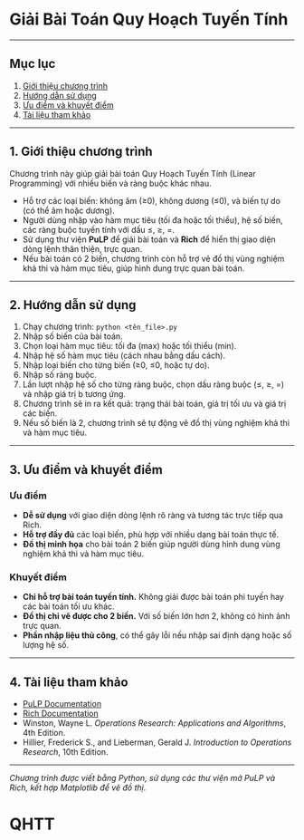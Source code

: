 # Giải Bài Toán Quy Hoạch Tuyến Tính

---

## Mục lục

1. [Giới thiệu chương trình](#1-giới-thiệu-chương-trình)  
2. [Hướng dẫn sử dụng](#2-hướng-dẫn-sử-dụng)  
3. [Ưu điểm và khuyết điểm](#3-ưu-điểm-và-khuyết-điểm)  
4. [Tài liệu tham khảo](#4-tài-liệu-tham-khảo)

---

## 1. Giới thiệu chương trình

Chương trình này giúp giải bài toán Quy Hoạch Tuyến Tính (Linear Programming) với nhiều biến và ràng buộc khác nhau.  
- Hỗ trợ các loại biến: không âm (≥0), không dương (≤0), và biến tự do (có thể âm hoặc dương).  
- Người dùng nhập vào hàm mục tiêu (tối đa hoặc tối thiểu), hệ số biến, các ràng buộc tuyến tính với dấu ≤, ≥, =.  
- Sử dụng thư viện **PuLP** để giải bài toán và **Rich** để hiển thị giao diện dòng lệnh thân thiện, trực quan.  
- Nếu bài toán có 2 biến, chương trình còn hỗ trợ vẽ đồ thị vùng nghiệm khả thi và hàm mục tiêu, giúp hình dung trực quan bài toán.

---

## 2. Hướng dẫn sử dụng

1. Chạy chương trình: `python <tên_file>.py`  
2. Nhập số biến của bài toán.  
3. Chọn loại hàm mục tiêu: tối đa (max) hoặc tối thiểu (min).  
4. Nhập hệ số hàm mục tiêu (cách nhau bằng dấu cách).  
5. Nhập loại biến cho từng biến (≥0, ≤0, hoặc tự do).  
6. Nhập số ràng buộc.  
7. Lần lượt nhập hệ số cho từng ràng buộc, chọn dấu ràng buộc (≤, ≥, =) và nhập giá trị b tương ứng.  
8. Chương trình sẽ in ra kết quả: trạng thái bài toán, giá trị tối ưu và giá trị các biến.  
9. Nếu số biến là 2, chương trình sẽ tự động vẽ đồ thị vùng nghiệm khả thi và hàm mục tiêu.

---

## 3. Ưu điểm và khuyết điểm

### Ưu điểm

- **Dễ sử dụng** với giao diện dòng lệnh rõ ràng và tương tác trực tiếp qua Rich.  
- **Hỗ trợ đầy đủ** các loại biến, phù hợp với nhiều dạng bài toán thực tế.  
- **Đồ thị minh họa** cho bài toán 2 biến giúp người dùng hình dung vùng nghiệm khả thi và hàm mục tiêu.  

### Khuyết điểm

- **Chỉ hỗ trợ bài toán tuyến tính.** Không giải được bài toán phi tuyến hay các bài toán tối ưu khác.  
- **Đồ thị chỉ vẽ được cho 2 biến.** Với số biến lớn hơn 2, không có hình ảnh trực quan.  
- **Phần nhập liệu thủ công**, có thể gây lỗi nếu nhập sai định dạng hoặc số lượng hệ số.  

---

## 4. Tài liệu tham khảo

- [PuLP Documentation](https://coin-or.github.io/pulp/)  
- [Rich Documentation](https://rich.readthedocs.io/en/stable/)  
- Winston, Wayne L. *Operations Research: Applications and Algorithms*, 4th Edition.  
- Hillier, Frederick S., and Lieberman, Gerald J. *Introduction to Operations Research*, 10th Edition.  

---

*Chương trình được viết bằng Python, sử dụng các thư viện mở PuLP và Rich, kết hợp Matplotlib để vẽ đồ thị.*

# QHTT
